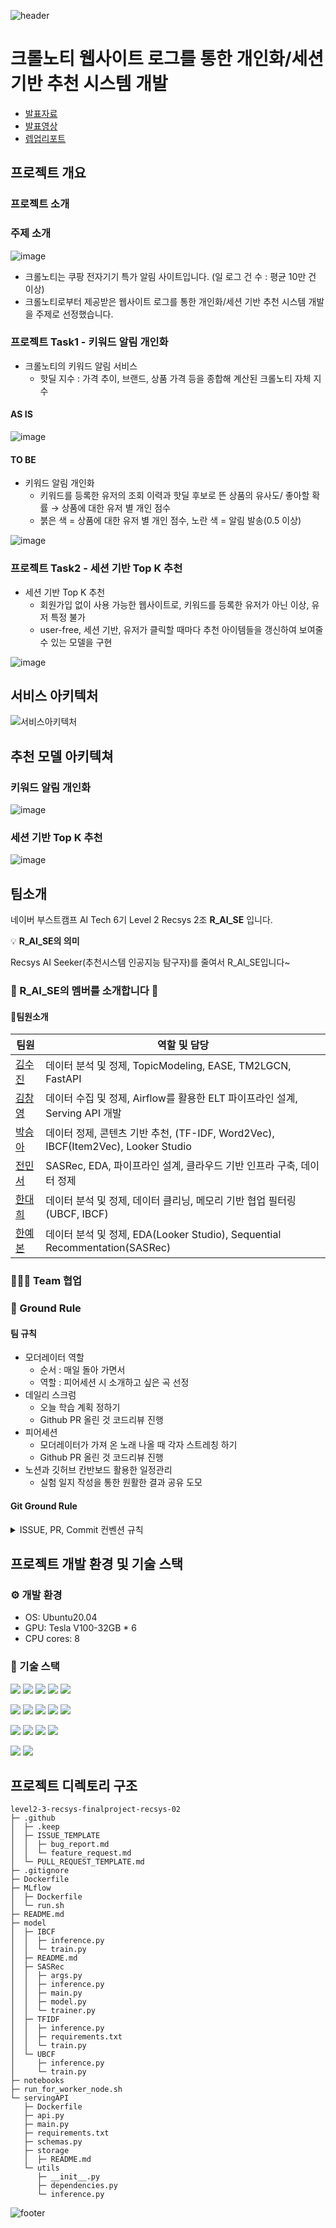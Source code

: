 ![header](https://capsule-render.vercel.app/api?type=waving&color=gradient&height=250&section=header&text=Level3-FinalProject&desc=RecSys-02&fontSize=50&fontColor=FFFFFF&fontAlignY=40)
# 크롤노티 웹사이트 로그를 통한 개인화/세션 기반 추천 시스템 개발

- [발표자료](https://github.com/boostcampaitech6/level2-3-recsys-finalproject-recsys-02/blob/main/docs/Recsys02-level3-%ED%81%AC%EB%A1%A4%EB%85%B8%ED%8B%B0%EC%9B%B9%EC%82%AC%EC%9D%B4%ED%8A%B8%20%EB%A1%9C%EA%B7%B8%EB%8D%B0%EC%9D%B4%ED%84%B0%EB%A5%BC%20%ED%99%9C%EC%9A%A9%ED%95%9C%EA%B0%9C%EC%9D%B8%ED%99%94%EC%B6%94%EC%B2%9C%EC%8B%9C%EC%8A%A4%ED%85%9C%EA%B0%9C%EB%B0%9C.pdf)
- [발표영상](https://www.youtube.com/watch?v=nWuolij8pCE)
- [렙업리포트]()

## 프로젝트 개요
### 프로젝트 소개

### 주제 소개
![image](https://github.com/boostcampaitech6/level2-3-recsys-finalproject-recsys-02/assets/97018869/2d961787-866c-4a88-af8f-938da515e0e3)

- 크롤노티는 쿠팡 전자기기 특가 알림 사이트입니다. (일 로그 건 수 : 평균 10만 건 이상)
- 크롤노티로부터 제공받은 웹사이트 로그를 통한 개인화/세션 기반 추천 시스템 개발을 주제로 선정했습니다.

###  프로젝트 Task1 - 키워드 알림 개인화
- 크롤노티의 키워드 알림 서비스
   - 핫딜 지수 : 가격 추이, 브랜드, 상품 가격 등을 종합해 계산된 크롤노티 자체 지수

#### AS IS
![image](https://github.com/boostcampaitech6/level2-3-recsys-finalproject-recsys-02/assets/97018869/0bf2ebac-b815-4626-a1a6-9a11dd7a0d3a)

#### TO BE
- 키워드 알림 개인화
   - 키워드를 등록한 유저의 조회 이력과 핫딜 후보로 뜬 상품의 유사도/ 좋아할 확률 → 상품에 대한 유저 별 개인 점수
   - 붉은 색 = 상품에 대한 유저 별 개인 점수, 노란 색 = 알림 발송(0.5 이상)

![image](https://github.com/boostcampaitech6/level2-3-recsys-finalproject-recsys-02/assets/97018869/3d21761d-5210-4a19-839b-3594fd3321bc)


### 프로젝트 Task2 - 세션 기반 Top K 추천
- 세션 기반 Top K 추천
   - 회원가입 없이 사용 가능한 웹사이트로, 키워드를 등록한 유저가 아닌 이상, 유저 특정 불가
   - user-free, 세션 기반, 유저가 클릭할 때마다 추천 아이템들을 갱신하여 보여줄 수 있는 모델을 구현

![image](https://github.com/boostcampaitech6/level2-3-recsys-finalproject-recsys-02/assets/97018869/169ad036-5b7a-4296-a1b9-cb0cc20d7dd3)


## 서비스 아키텍처
![서비스아키텍처](https://github.com/boostcampaitech6/level2-3-recsys-finalproject-recsys-02/assets/97018869/e9ff4ed4-3615-4c6c-9c2b-74214f61804a)

## 추천 모델 아키텍쳐
### 키워드 알림 개인화
![image](https://github.com/boostcampaitech6/level2-3-recsys-finalproject-recsys-02/assets/97018869/63bc45c7-fa47-4192-a72c-c63a495c5401)

### 세션 기반 Top K 추천
![image](https://github.com/boostcampaitech6/level2-3-recsys-finalproject-recsys-02/assets/97018869/42b0d3e8-d9f4-46da-bb2a-a0750de08e75)

## 팀소개

네이버 부스트캠프 AI Tech 6기 Level 2 Recsys 2조 **R_AI_SE** 입니다.

<aside>
    
💡 **R_AI_SE의 의미**

Recsys AI Seeker(추천시스템 인공지능 탐구자)를 줄여서 R_AI_SE입니다~
</aside>

### 👋 R_AI_SE의 멤버를 소개합니다 👋

#### 🦹‍팀원소개
| 팀원   | 역할 및 담당                      |
|--------|----------------------------------|
| [김수진](https://github.com/guridon) |  데이터 분석 및 정제, TopicModeling, EASE, TM2LGCN, FastAPI |
| [김창영](https://github.com/ChangZero) | 데이터 수집 및 정제, Airflow를 활용한 ELT 파이프라인 설계, Serving API 개발 |
| [박승아](https://github.com/SeungahP) | 데이터 정제, 콘텐츠 기반 추천, (TF-IDF, Word2Vec), IBCF(Item2Vec), Looker Studio |
| [전민서](https://github.com/Minseojeonn) | SASRec, EDA, 파이프라인 설계, 클라우드 기반 인프라 구축, 데이터 정제 |
| [한대희](https://github.com/DAEHEE97) | 데이터 분석 및 정제, 데이터 클리닝, 메모리 기반 협업 필터링(UBCF, IBCF)  |
| [한예본](https://github.com/Yebonn-Han) | 데이터 분석 및 정제, EDA(Looker Studio), Sequential Recommentation(SASRec) |

### 👨‍👧‍👦 Team 협업
### 📝 Ground Rule
#### 팀 규칙
- 모더레이터 역할
  - 순서 : 매일 돌아 가면서
  - 역할 : 피어세션 시 소개하고 싶은 곡 선정
- 데일리 스크럼
    - 오늘 학습 계획 정하기
    - Github PR 올린 것 코드리뷰 진행
- 피어세션
    - 모더레이터가 가져 온 노래 나올 때 각자 스트레칭 하기
    - Github PR 올린 것 코드리뷰 진행
- 노션과 깃허브 칸반보드 활용한 일정관리
    - 실험 일지 작성을 통한 원활한 결과 공유 도모

#### Git Ground Rule
<details>
<summary>ISSUE, PR, Commit 컨벤션 규칙</summary>
<div markdown="1">

### 태그 종류 

`Feat` : 새로운 기능 추가<br>
`Fix` : 버그 수정<br>
`Docs` : 문서 수정<br>
`Style` : 코드 포맷팅, 세미콜론 누락, 코드 변경이 없는 경우<br>
`Refactor` : 코드 리펙토링<br>
`Test` : 테스트 코드, 리펙토링 테스트 코드 추가<br>
`Chore` : 빌드 업무 수정, 패키지 매니저 수정<br>
`Rename` : 파일명(or 폴더명) 을 수정한 경우<br>
`Remove` : 코드(파일) 의 삭제가 있을 때. "Clean", "Eliminate" 를 사용하기도 함<br>
`Add` : 코드나 테스트, 예제, 문서등의 추가 생성이 있는경우- Improve : 향상이 있는 경우. 호환성, 검증 기능, 접근성 등이 될수 있습니다.<br>
`Implement` : 코드가 추가된 정도보다 더 주목할만한 구현체를 완성시켰을 때<br>
`EDA` : 데이터 분석<br>
`Data`: 데이터 전처리 및 데이터 가공<br>

## GitHub ISSUE 컨벤션
[태그] 이슈제목

## Git Branch 생성 규칙
태그/이슈번호 브랜치명

## GitHub PR 컨벤션
As Is 
- [태그] 발행 이슈 제목 혹은 PR 제목 #이슈번호

To be
- 태그: 발행 이슈 제목 혹은 PR 제목 #이슈번호

## Git Commit 컨벤션
태그 : 제목의 형태이며, :뒤에만 space가 있음에 유의한다.


더 자세한 커밋 메세지 구조는 해당 [링크](https://velog.io/@msung99/Git-Commit-Message-Convension) 참고

</div>
</details>



## 프로젝트 개발 환경 및 기술 스택
### ⚙️ 개발 환경
- OS: Ubuntu20.04
- GPU: Tesla V100-32GB * 6
- CPU cores: 8

### 🔧 기술 스택
![](https://img.shields.io/badge/Pytorch-EE4C2C?style=flat-square&logo=Pytorch&logoColor=white)
![](https://img.shields.io/badge/jupyter-F37626?style=flat-square&logo=Jupyter&logoColor=white)
![](https://img.shields.io/badge/scikit--learn-F7931E?style=flat-square&logo=scikit-learn&logoColor=black)
![](https://img.shields.io/badge/Pandas-150458?style=flat-square&logo=Pandas&logoColor=white)
![](https://img.shields.io/badge/Numpy-013243?style=flat-square&logo=Numpy&logoColor=white)

![](https://img.shields.io/badge/FastAPI-009688?style=flat-square&logo=FastAPI&logoColor=white)
![](https://img.shields.io/badge/MLflow-0194E2?style=flat-square&logo=MLflow&logoColor=white)
![](https://img.shields.io/badge/apacheairflow-017CEE?style=flat-square&logo=apacheairflow&logoColor=black)
![](https://img.shields.io/badge/postgresql-4169E1?style=flat-square&logo=postgresql&logoColor=white)
![](https://img.shields.io/badge/minio-C72E49?style=flat-square&logo=minio&logoColor=black)

![](https://img.shields.io/badge/googlecloudstorage-AECBFA?style=flat-square&logo=googlecloudstorage&logoColor=black)
![](https://img.shields.io/badge/googlebigquery-669DF6?style=flat-square&logo=googlebigquery&logoColor=black)
![](https://img.shields.io/badge/googledatastudio-669DF6?style=flat-square&logo=googledatastudio&logoColor=black)
![](https://img.shields.io/badge/googlecloudcomposer-4285F4?style=flat-square&logo=googlecloudcomposer&logoColor=white)


![](https://img.shields.io/badge/slack-4A154B?style=flat-square&logo=slack&logoColor=white)
![](https://img.shields.io/badge/notion-000000?style=flat-square&logo=notion&logoColor=white)


## 프로젝트 디렉토리 구조
```
level2-3-recsys-finalproject-recsys-02
├─ .github
│  ├─ .keep
│  ├─ ISSUE_TEMPLATE
│  │  ├─ bug_report.md
│  │  └─ feature_request.md
│  └─ PULL_REQUEST_TEMPLATE.md
├─ .gitignore
├─ Dockerfile
├─ MLflow
│  ├─ Dockerfile
│  └─ run.sh
├─ README.md
├─ model
│  ├─ IBCF
│  │  ├─ inference.py
│  │  └─ train.py
│  ├─ README.md
│  ├─ SASRec
│  │  ├─ args.py
│  │  ├─ inference.py
│  │  ├─ main.py
│  │  ├─ model.py
│  │  └─ trainer.py
│  ├─ TFIDF
│  │  ├─ inference.py
│  │  ├─ requirements.txt
│  │  └─ train.py
│  └─ UBCF
│     ├─ inference.py
│     └─ train.py
├─ notebooks
├─ run_for_worker_node.sh
└─ servingAPI
   ├─ Dockerfile
   ├─ api.py
   ├─ main.py
   ├─ requirements.txt
   ├─ schemas.py
   ├─ storage
   │  ├─ README.md
   └─ utils
      ├─ __init__.py
      ├─ dependencies.py
      └─ inference.py

```

![footer](https://capsule-render.vercel.app/api?type=waving&color=gradient&height=200&section=footer&)
